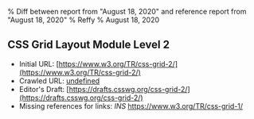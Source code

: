 % Diff between report from "August 18, 2020" and reference report from "August 18, 2020"
% Reffy
% August 18, 2020

## CSS Grid Layout Module Level 2

- Initial URL: [https://www.w3.org/TR/css-grid-2/](https://www.w3.org/TR/css-grid-2/)
- Crawled URL: [undefined](undefined)
- Editor's Draft: [https://drafts.csswg.org/css-grid-2/](https://drafts.csswg.org/css-grid-2/)
- Missing references for links: *INS* https://www.w3.org/TR/css-grid-1/


